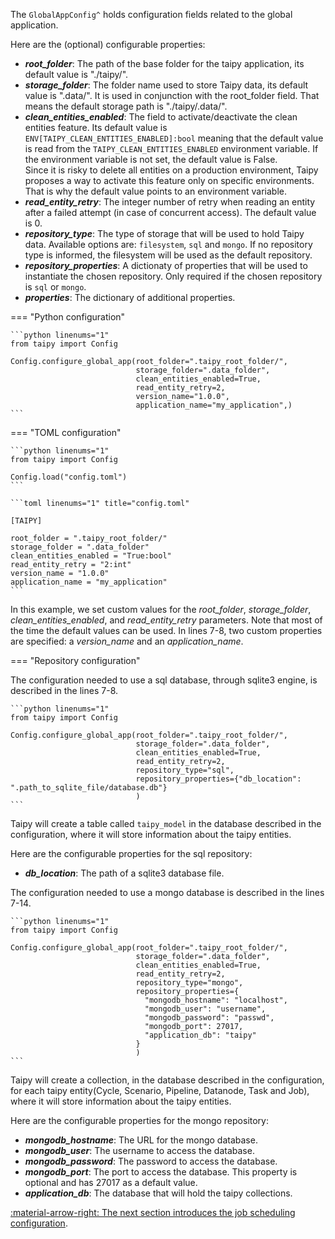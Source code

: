 The `GlobalAppConfig^` holds configuration fields related to the global application.

Here are the (optional) configurable properties:

- _**root_folder**_: The path of the base folder for the taipy application, its default value is "./taipy/".
- _**storage_folder**_: The folder name used to store Taipy data, its default value is ".data/". It is used in
  conjunction with the root_folder field. That means the default storage path is "./taipy/.data/".
- _**clean_entities_enabled**_: The field to activate/deactivate the clean entities feature.
  Its default value is `ENV[TAIPY_CLEAN_ENTITIES_ENABLED]:bool` meaning that the default value is read from the
  `TAIPY_CLEAN_ENTITIES_ENABLED` environment variable. If the environment variable is not set, the default value is
  False. <br>
  Since it is risky to delete all entities on a production environment, Taipy proposes a way to activate this
  feature only on specific environments. That is why the default value points to an environment variable.
- _**read_entity_retry**_: The integer number of retry when reading an entity after a failed attempt (in case of
  concurrent access). The default value is 0.
- _**repository_type**_: The type of storage that will be used to hold Taipy data. Available options are: `filesystem`, `sql` and `mongo`. If no repository type is informed, the filesystem will be used as the default repository.
- _**repository_properties**_: A dictionaty of properties that will be used to instantiate the chosen repository. Only required if the chosen repository is `sql` or `mongo`.
- _**properties**_: The dictionary of additional properties.

=== "Python configuration"

    ```python linenums="1"
    from taipy import Config

    Config.configure_global_app(root_folder=".taipy_root_folder/",
                                storage_folder=".data_folder",
                                clean_entities_enabled=True,
                                read_entity_retry=2,
                                version_name="1.0.0",
                                application_name="my_application",)
    ```

=== "TOML configuration"

    ```python linenums="1"
    from taipy import Config

    Config.load("config.toml")
    ```

    ```toml linenums="1" title="config.toml"

    [TAIPY]

    root_folder = ".taipy_root_folder/"
    storage_folder = ".data_folder"
    clean_entities_enabled = "True:bool"
    read_entity_retry = "2:int"
    version_name = "1.0.0"
    application_name = "my_application"
    ```

In this example, we set custom values for the _root_folder_, _storage_folder_, _clean_entities_enabled_, and
_read_entity_retry_ parameters. Note that most of the time the default values can be used. In lines 7-8, two custom
properties are specified: a _version_name_ and an _application_name_.

=== "Repository configuration"

The configuration needed to use a sql database, through sqlite3 engine, is described in the lines 7-8.


    ```python linenums="1"
    from taipy import Config

    Config.configure_global_app(root_folder=".taipy_root_folder/",
                                storage_folder=".data_folder",
                                clean_entities_enabled=True,
                                read_entity_retry=2,
                                repository_type="sql",
                                repository_properties={"db_location": ".path_to_sqlite_file/database.db"}
                                )
    ```
Taipy will create a table called `taipy_model` in the database described in the configuration, where it will store information about the taipy entities. 


Here are the configurable properties for the sql repository:
  - _**db_location**_: The path of a sqlite3 database file.


The configuration needed to use a mongo database is described in the lines 7-14.


    ```python linenums="1"
    from taipy import Config

    Config.configure_global_app(root_folder=".taipy_root_folder/",
                                storage_folder=".data_folder",
                                clean_entities_enabled=True,
                                read_entity_retry=2,
                                repository_type="mongo",
                                repository_properties={
                                  "mongodb_hostname": "localhost",
                                  "mongodb_user": "username",
                                  "mongodb_password": "passwd",
                                  "mongodb_port": 27017,
                                  "application_db": "taipy"
                                }
                                )
    ```
Taipy will create a collection, in the database described in the configuration, for each taipy entity(Cycle, Scenario, Pipeline, Datanode, Task and Job), where it will store information about the taipy entities.

Here are the configurable properties for the mongo repository:
  - _**mongodb_hostname**_: The URL for the mongo database.
  - _**mongodb_user**_: The username to access the database.
  - _**mongodb_password**_: The password to access the database.
  - _**mongodb_port**_: The port to access the database. This property is optional and has 27017 as a default value.
  - _**application_db**_: The database that will hold the taipy collections.

[:material-arrow-right: The next section introduces the job scheduling configuration](job-config.md).
